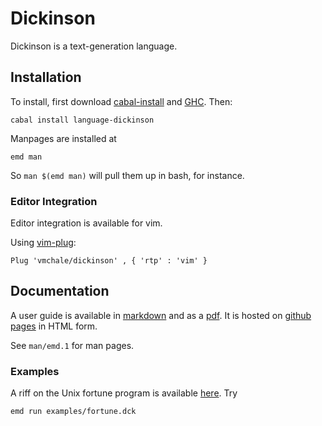 # Dickinson

Dickinson is a text-generation language.

## Installation

To install, first download [cabal-install](https://www.haskell.org/cabal/) and
[GHC](https://www.haskell.org/ghc/download.html). Then:

```
cabal install language-dickinson
```

Manpages are installed at

```
emd man
```

So `man $(emd man)` will pull them up in bash, for instance.

### Editor Integration

Editor integration is available for vim.

Using [vim-plug](https://github.com/junegunn/vim-plug):

```vimscript
Plug 'vmchale/dickinson' , { 'rtp' : 'vim' }
```

## Documentation

A user guide is available in
[markdown](https://github.com/vmchale/dickinson/blob/master/doc/user-guide.md)
and as
a [pdf](https://github.com/vmchale/dickinson/blob/master/doc/user-guide.pdf). It
is hosted on [github pages](https://vmchale.github.io/dickinson/) in HTML form.

See `man/emd.1` for man pages.

### Examples

A riff on the Unix fortune program is available
[here](https://github.com/vmchale/dickinson/blob/master/examples/fortune.dck).
Try

```
emd run examples/fortune.dck
```
